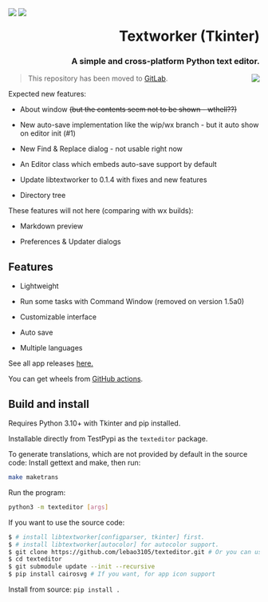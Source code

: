 <div style="float: left;">
    <img src="https://raw.githubusercontent.com/lebao3105/texteditor/data/icons/me.lebao3105.textworker.svg">
    <img src="https://raw.githubusercontent.com/lebao3105/texteditor/data/icons/me.lebao3105.textworker.Devel.svg">
</div>

<p align="right">
    <h1 align="right">
        <strong>Textworker (Tkinter)</strong>
    </h1>
    <h3 align="right">
    A simple and cross-platform Python text editor.
    </h3>
    <a href="https://github.com/lebao3105/texteditor-tk/actions/workflows/wheeltk.yml">
        <image src="https://github.com/lebao3105/texteditor-tk/actions/workflows/wheel.yml/badge.svg" align="right"/>
    </a>
</p>

> This repository has been moved to [GitLab](https://gitlab.com/textworker).

Expected new features:

* About window ~~(but the contents seem not to be shown - wthell??)~~

* New auto-save implementation like the wip/wx branch - but it auto show on editor init (#1)

* New Find & Replace dialog - not usable right now

* An Editor class which embeds auto-save support by default

* Update libtextworker to 0.1.4 with fixes and new features

* Directory tree

These features will not here (comparing with wx builds):

* Markdown preview

* Preferences & Updater dialogs

## Features

* Lightweight

* Run some tasks with Command Window (removed on version 1.5a0)

* Customizable interface

* Auto save

* Multiple languages

See all app releases [here.](https://github.com/lebao3105/texteditor-tk/releases)

You can get wheels from [GitHub actions](https://github.com/lebao3105/texteditor-tk/actions).

## Build and install

Requires Python 3.10+ with Tkinter and pip installed.

Installable directly from TestPypi as the ```texteditor``` package.

To generate translations, which are not provided by default in the source code: Install gettext and make, then run:

```bash
make maketrans
```

Run the program:

```bash
python3 -m texteditor [args]
```

If you want to use the source code:

```bash
$ # install libtextworker[configparser, tkinter] first.
$ # install libtextworker[autocolor] for autocolor support.
$ git clone https://github.com/lebao3105/texteditor.git # Or you can use gitlab instead
$ cd texteditor
$ git submodule update --init --recursive
$ pip install cairosvg # If you want, for app icon support
```

Install from source: ```pip install .```
